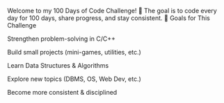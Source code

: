 Welcome to my 100 Days of Code Challenge! 🎯
The goal is to code every day for 100 days, share progress, and stay consistent.
🎯 Goals for This Challenge

Strengthen problem-solving in C/C++

Build small projects (mini-games, utilities, etc.)

Learn Data Structures & Algorithms

Explore new topics (DBMS, OS, Web Dev, etc.)

Become more consistent & disciplined
